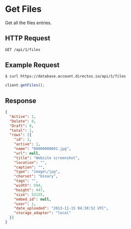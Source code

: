 # Get Files

Get all the files entries.

## HTTP Request

```bash
GET /api/1/files
```

## Example Request

```bash
$ curl https://database.account.directus.io/api/1/files
```

```javascript
client.getFiles();
```

## Response

```json
{
  "Active": 1,
  "Delete": 0,
  "Draft": 0,
  "total": 1,
  "rows": [{
    "id": 1,
    "active": 1,
    "name": "00000000001.jpg",
    "url": null,
    "title": "Website screenshot",
    "location": "",
    "caption": "",
    "type": "image\/jpg",
    "charset": "binary",
    "tags": "",
    "width": 594,
    "height": 447,
    "size": 52155,
    "embed_id": null,
    "user": 1,
    "date_uploaded": "2013-11-15 04:30:52 UTC",
    "storage_adapter": "local"
  }]
}
```
